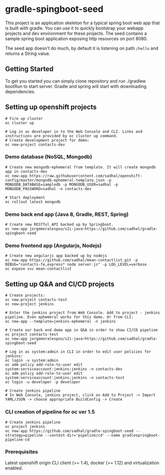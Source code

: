 # gradle-spingboot-seed
This project is an application skeleton for a typical spring boot web app that is built with gradle. You can use it to quickly bootstrap your webapp projects and dev environment for these projects.
The seed contains a sample spring boot application exposing http resources on port 8080.

The seed app doesn't do much, by default it is listening on path ```/hello``` and returns a String value.

## Getting Started
To get you started you can simply clone repository and run ./gradlew bootRun to start server. Gradle and spring will start with downloading dependencies.

## Setting up openshift projects
```
# Fire up cluster
oc cluster up

# Log in as developer in to the Web Console and CLI. Links and instructions are provided by oc cluster up command.
# Create development project for demo:
oc new-project contacts-dev

```

### Demo database (NoSQL, Mongodb)

```
# Create new mongodb-ephemeral from template. It will create mongodb app in contacts-dev
oc new-app https://raw.githubusercontent.com/sadhal/openshift-config/master/mongodb-ephemeral-template.json -p MONGODB_DATABASE=sampledb -p MONGODB_USER=sadhal -p MONGODB_PASSWORD=sadhal -n contacts-dev

# Start deployment
oc rollout latest mongodb

```
### Demo back end app (Java 8, Gradle, REST, Spring)

```
# Create new RESTful API backed up by Springboot.
oc new-app jorgemoralespou/s2i-java~https://github.com/sadhal/gradle-spingboot-seed

```

### Demo frontend app (Angularjs, Nodejs)

```
# Create new angularjs app backed up by nodejs
oc new-app https://github.com/sadhal/mean-contactlist.git -p DEBUG="contacts-fe,express* node server.js" -p LOG_LEVEL=verbose
oc expose svc mean-contactlist

```

## Setting up Q&A and CI/CD projects
```
# Create projects:
oc new-project contacts-test
oc new-project jenkins

# Enter the jenkins project from Web Console. Add to project - jenkins pipeline. Even ephemeral works for this demo. Or from CLI:
oc new-app --template=jenkins-ephemeral -n jenkins

# Create our back end demo app in Q&A in order to show CI/CD pipeline
oc project contacts-test
oc new-app jorgemoralespou/s2i-java~https://github.com/sadhal/gradle-spingboot-seed

# Log in as system:admin in CLI in order to edit user policies for jenkins:
oc login -u system:admin
oc adm policy add-role-to-user edit system:serviceaccount:jenkins:jenkins -n contacts-dev
oc adm policy add-role-to-user edit system:serviceaccount:jenkins:jenkins -n contacts-test
oc login -u developer -p developer

# Create jenkins pipeline
# In Web Console, jenkins project, click on Add to Project -> Import YAML/JSON -> choose appropriate BuildConfig -> Create
```
### CLI creation of pipeline for oc ver 1.5
```
# Create jenkins pipeline
oc project jenkins
oc new-app https://github.com/sadhal/gradle-spingboot-seed --strategy=pipeline --context-dir='pipeline/cd' --name gradlespringboot-pipeline-cd
```

### Prerequisites
Latest openshift origin CLI client (>= 1.4), docker (>= 1.12) and virtualization enabled.

